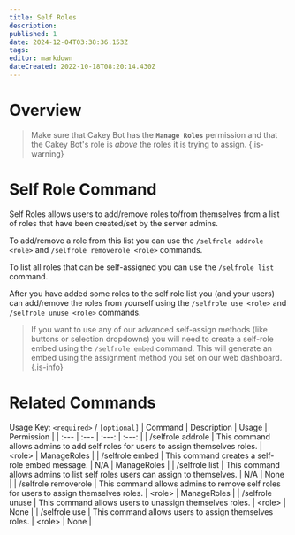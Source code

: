 ```yaml
---
title: Self Roles
description: 
published: 1
date: 2024-12-04T03:38:36.153Z
tags: 
editor: markdown
dateCreated: 2022-10-18T08:20:14.430Z
---
```


# Overview

> Make sure that Cakey Bot has the **`Manage Roles`** permission and that the Cakey Bot's role is _above_ the roles it is trying to assign.
{.is-warning}

# Self Role Command

Self Roles allows users to add/remove roles to/from themselves from a list of roles that have been created/set by the server admins.

To add/remove a role from this list you can use the `/selfrole addrole <role>` and `/selfrole removerole <role>` commands.

To list all roles that can be self-assigned you can use the `/selfrole list` command.

After you have added some roles to the self role list you (and your users) can add/remove the roles from yourself using the `/selfrole use <role>` and `/selfrole unuse <role>` commands.

> If you want to use any of our advanced self-assign methods (like buttons or selection dropdowns) you will need to create a self-role embed using the `/selfrole embed` command. This will generate an embed using the assignment method you set on our web dashboard.
{.is-info}

# Related Commands
Usage Key: `<required>` / `[optional]`
| Command | Description | Usage | Permission |
| :--- | :--- | :---: | :---: |
| /selfrole addrole | This command allows admins to add self roles for users to assign themselves roles. | \<role> | ManageRoles | 
| /selfrole embed | This command creates a self-role embed message. | N/A | ManageRoles | 
| /selfrole list | This command allows admins to list self roles users can assign to themselves. | N/A | None | 
| /selfrole removerole | This command allows admins to remove self roles for users to assign themselves roles. | \<role> | ManageRoles | 
| /selfrole unuse | This command allows users to unassign themselves roles. | \<role> | None | 
| /selfrole use | This command allows users to assign themselves roles. | \<role> | None | 